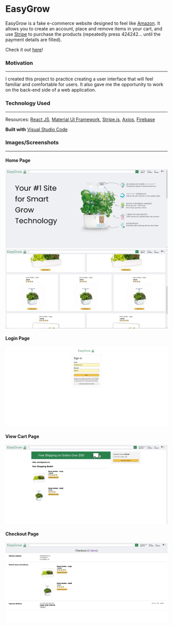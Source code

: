# EasyGrow

EasyGrow is a fake e-commerce website designed to feel like [Amazon](https://www.amazon.com/). It allows you to create an account, place and remove items in your cart, and use [Stripe](https://stripe.com/) to purchase the products (repeatedly press 424242... until the payment details are filled).

Check it out [here](https://easygrow-3e160.web.app/)!


### Motivation
------------------
I created this project to practice creating a user interface that will feel familiar and comfortable for users. It also gave me the opportunity to work on the back-end side of a web application.


### Technology Used
------------------
Resources:
[React JS](https://reactjs.org/),
[Material UI Framework](https://material-ui.com/),
[Stripe.js](https://stripe.com/docs/js),
[Axios](https://www.npmjs.com/package/axios),
[Firebase](https://firebase.google.com/)

**Built with** [Visual Studio Code](https://code.visualstudio.com/)


### Images/Screenshots
------------------
#### Home Page
![alt text](https://github.com/thomasmcg77/easygrow/blob/main/screenshots/homepage-top.jpg)
![alt text](https://github.com/thomasmcg77/easygrow/blob/main/screenshots/homepage-middle.jpg)

#### Login Page
![alt text](https://github.com/thomasmcg77/easygrow/blob/main/screenshots/loginpage.jpg)

#### View Cart Page
![alt text](https://github.com/thomasmcg77/easygrow/blob/main/screenshots/basketpage.jpg)

#### Checkout Page
![alt text](https://github.com/thomasmcg77/easygrow/blob/main/screenshots/checkoutpage.jpg)
